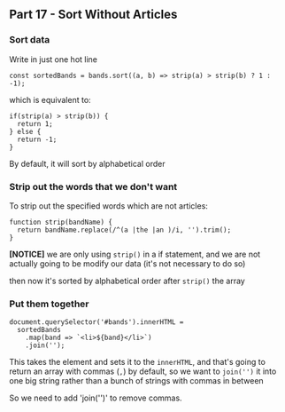 ## Part 17 - Sort Without Articles

### Sort data

Write in just one hot line

```
const sortedBands = bands.sort((a, b) => strip(a) > strip(b) ? 1 : -1);
```

which is equivalent to:

```
if(strip(a) > strip(b)) {
  return 1;
} else {
  return -1;
}
```

By default, it will sort by alphabetical order

### Strip out the words that we don't want

To strip out the specified words which are not articles:

```
function strip(bandName) {
  return bandName.replace(/^(a |the |an )/i, '').trim();
}
```

**[NOTICE]** we are only using `strip()` in a if statement, and we are not actually going to be modify our data (it's not necessary to do so)

then now it's sorted by alphabetical order after `strip()` the array

### Put them together

```
document.querySelector('#bands').innerHTML =
  sortedBands
    .map(band => `<li>${band}</li>`)
    .join('');
```

This takes the element and sets it to the `innerHTML`, and that's going to return an array with commas (`,`) by default, so we want to `join('')` it into one big string rather than a bunch of strings with commas in between

So we need to add 'join('')' to remove commas.
